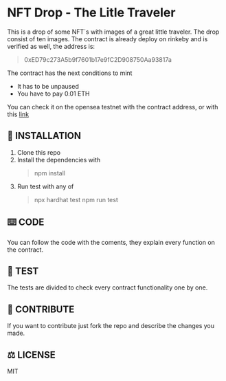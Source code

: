 # NFT Drop - The Litle Traveler

This is a drop of some NFT´s with images of a great little traveler. The drop consist 
of ten images. The contract is already deploy on rinkeby and is verified as well, the 
address is:

 > 0xED79c273A5b9f7601b17e9fC2D908750Aa93817a

The contract has the next conditions to mint

* It has to be unpaused
* You have to pay 0.01 ETH

You can check it on the opensea testnet with the contract address, or with this [link](https://testnets.opensea.io/collection/the-little-traveler-goduvoycrd)

## :rocket: INSTALLATION

1. Clone this repo
2. Install the dependencies with 
    > npm install
3. Run test with any of
    > npx hardhat test
    > npm run test
  
## :keyboard: CODE

You can follow the code with the coments, they explain every function on the contract.

## :abacus: TEST

The tests are divided to check every contract functionality one by one.

## :bookmark_tabs: CONTRIBUTE

If you want to contribute just fork the repo and describe the changes you made.

## :balance_scale: LICENSE

MIT


